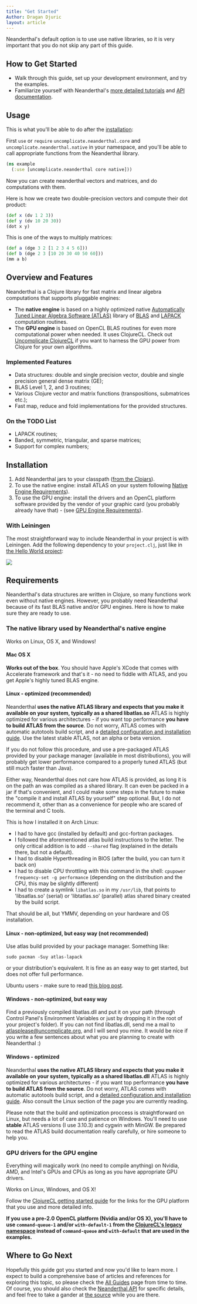 ```yaml
---
title: "Get Started"
Author: Dragan Djuric
layout: article
---
```


Neanderthal's default option is to use use native libraries, so it is very important that you do not skip any part of this guide.

## How to Get Started

* Walk through this guide, set up your development environment, and try the examples.
* Familiarize yourself with Neanderthal's [more detailed tutorials](/articles/guides.html) and [API documentation](/codox).

## Usage

This is what you'll be able to do after the [installation](#installation):

First `use` or `require` `uncomplicate.neanderthal.core` and `uncomplicate.neanderthal.native` in your namespace, and you'll be able to call appropriate functions from the Neanderthal library.

```clojure
(ns example
  (:use [uncomplicate.neanderthal core native]))
```

Now you can create neanderthal vectors and matrices, and do computations with them.

Here is how we create two double-precision vectors and compute their dot product:

```clojure
(def x (dv 1 2 3))
(def y (dv 10 20 30))
(dot x y)
```

This is one of the ways to multiply matrices:

```clojure
(def a (dge 3 2 [1 2 3 4 5 6]))
(def b (dge 2 3 [10 20 30 40 50 60]))
(mm a b)
```

## Overview and Features

Neanderthal is a Clojure library for fast matrix and linear algebra computations that supports pluggable engines:

* The **native engine** is based on a highly optimized native [Automatically Tuned Linear Algebra Software (ATLAS)](http://math-atlas.sourceforge.net/) library of [BLAS](http://netlib.org/blas/) and [LAPACK](http://www.netlib.org/lapack/) computation routines.
* The **GPU engine** is based on OpenCL BLAS routines for even more computational power when needed. It uses ClojureCL. Check out [Uncomplicate ClojureCL](http://clojurecl.uncomplicate.org) if you want to harness the GPU power from Clojure for your own algorithms.

### Implemented Features

* Data structures: double and single precision vector, double and single precision general dense matrix (GE);
* BLAS Level 1, 2, and 3 routines;
* Various Clojure vector and matrix functions (transpositions, submatrices etc.);
* Fast map, reduce and fold implementations for the provided structures.

### On the TODO List

* LAPACK routines;
* Banded, symmetric, triangular, and sparse matrices;
* Support for complex numbers;

## Installation

1. Add Neanderthal jars to your classpath ([from the Clojars](https://clojars.org/uncomplicate/neanderthal)).
2. To use the native engine: install ATLAS on your system following [Native Engine Requirements](http://neanderthal.uncomplicate.org/articles/getting_started.html#the-native-library-used-by-neanderthals-native-engine)).
3. To use the GPU engine: install the drivers and an OpenCL platform software provided by the vendor of your graphic card (you probably already have that) - (see [GPU Engine Requirements](#gpu-drivers-for-the-gpu-engine)).

### With Leiningen

The most straightforward way to include Neanderthal in your project is with Leiningen. Add the following dependency to your `project.clj`, just like in [the Hello World project](https://github.com/uncomplicate/neanderthal/blob/master/examples/hello-world/project.clj):

![](http://clojars.org/uncomplicate/neanderthal/latest-version.svg)

## Requirements

Neanderthal's data structures are written in Clojure, so many functions work even without native engines. However, you probably need Neanderthal because of its fast BLAS native and/or GPU engines. Here is how to make sure they are ready to use.

### The native library used by Neanderthal's native engine

Works on Linux, OS X, and Windows!

#### Mac OS X

**Works out of the box**. You should have Apple's XCode that comes with Accelerate framework and that's it - no need to fiddle with ATLAS, and you get Apple's highly tuned BLAS engine.

#### Linux - optimized (recommended)

Neanderthal **uses the native ATLAS library and expects that you make it available on your system, typically as a shared libatlas.so** ATLAS is highly optimized for various architectures - if you want top performance **you have to build ATLAS from the source**. Do not worry, ATLAS comes with automatic autotools build script, and a [detailed configuration and installation guide](http://math-atlas.sourceforge.net/atlas_install/atlas_install.html). Use the latest stable ATLAS, not an alpha or beta version.

If you do not follow this procedure, and use a pre-packaged ATLAS provided by your package manager (available in most distributions), you will probably get lower performance compared to a properly tuned ATLAS (but still much faster than Java).

Either way, Neanderthal does not care how ATLAS is provided, as long it is on the path an was compiled as a shared library. It can even be packed in a jar if that's convenient, and I could make some steps in the future to make
the "compile it and install ATLAS by yourself" step optional. But, I do not recommend it, other than as a convenience for people who are scared of the terminal and C tools.

This is how I installed it on Arch Linux:

* I had to have gcc (installed by default) and gcc-fortran packages.
* I followed the aforementioned atlas build instructions to the letter. The only critical addition is to add `--shared` flag (explained in the details there, but not a default).
* I had to disable Hyperthreading in BIOS (after the build, you can turn it back on)
* I had to disable CPU throttling with this command in the shell: `cpupower frequency-set -g performance` (depending on the distribution and the CPU, this may be slightly different)
* I had to create a symlink `libatlas.so` in my `/usr/lib`, that points to 'libsatlas.so' (serial)
or 'libtatlas.so' (parallel) atlas shared binary created by the build script.

That should be all, but YMMV, depending on your hardware and OS installation.

#### Linux - non-optimized, but easy way (not recommended)

Use atlas build provided by your package manager. Something like:

``` shell
sudo pacman -Suy atlas-lapack
```
or your distribution's equivalent. It is fine as an easy way to get started, but does not offer full performance.

Ubuntu users - make sure to read [this blog post](https://bigsolutions.io/2017/02/01/how-to-run-neanderthal-with-atlas-blas-from-ubuntu-repositories/).

#### Windows - non-optimized, but easy way

Find a previously compiled libatlas.dll and put it on your path (through Control Panel's Environment Variables or just
by dropping it in the root of your project's folder). If you can not find libatlas.dll, send me a mail to atlasplease@uncomplicate.org, and I will send you mine. It would be nice if you write a few sentences about what you are planning to create with Neanderthal :)

#### Windows - optimized

Neanderthal **uses the native ATLAS library and expects that you make it available on your system, typically as a shared libatlas.dll** ATLAS is highly optimized for various architectures - if you want top performance **you have to build ATLAS from the source**. Do not worry, ATLAS comes with automatic autotools build script, and a [detailed configuration and installation guide](http://math-atlas.sourceforge.net/atlas_install/atlas_install.html). Also consult the Linux section of the page you are currently reading.

Please note that the build and optimization proccess is straightforward on Linux, but needs a lot of care and patience on Windows. You'll need to use **stable** ATLAS versions (I use 3.10.3) and cygwin with MinGW. Be prepared to read the ATLAS build documentation really carefully, or hire someone to help you.

### GPU drivers for the GPU engine

Everything will magically work (no need to compile anything) on Nvidia, AMD, and Intel's GPUs and CPUs as long as you have appropriate GPU drivers.

Works on Linux, Windows, and OS X!

Follow the [ClojureCL getting started guide](http://clojurecl.uncomplicate.org/articles/getting_started.html) for the links for the GPU platform that you use and more detailed info.

**If you use a pre-2.0 OpenCL platform (Nvidia and/or OS X), you'll have to use `command-queue-1` and/or `with-default-1` from the [ClojureCL's legacy namespace](https://github.com/uncomplicate/clojurecl/blob/master/src/clojure/uncomplicate/clojurecl/legacy.clj) instead of `command-queue` and `with-default` that are used in the examples.**

## Where to Go Next

Hopefully this guide got you started and now you'd like to learn more. I expect to build a comprehensive base of articles and references for exploring this topic, so please check the [All Guides](/articles/guides.html) page from time to time. Of course, you should also check the [Neanderthal API](/codox) for specific details, and feel free to take a gander at [the source](https://github.com/uncomplicate/neanderthal) while you are there.
